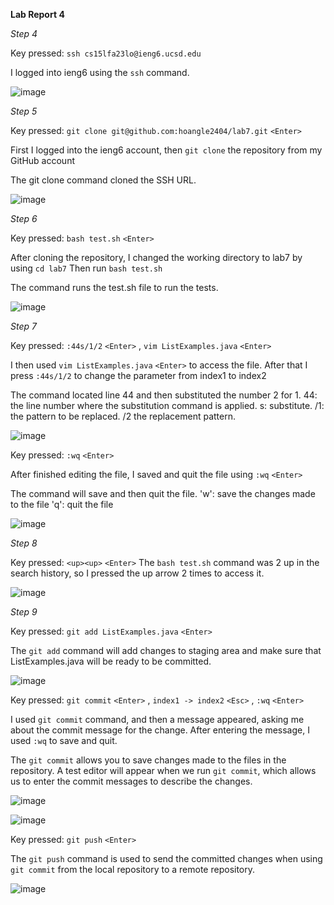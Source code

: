 **Lab Report 4**

*Step 4*

Key pressed: `ssh cs15lfa23lo@ieng6.ucsd.edu`

I logged into ieng6 using the `ssh` command.

![image](https://github.com/hoangle2404/cse15l-lab-reports/assets/146885173/c55b9800-e14b-4c80-8289-186bd750c16e)


*Step 5*

Key pressed: `git clone git@github.com:hoangle2404/lab7.git` `<Enter>`

First I logged into the ieng6 account, then `git clone` the repository from my GitHub account

The git clone command cloned the SSH URL.

![image](https://github.com/hoangle2404/cse15l-lab-reports/assets/146885173/089dca3f-7165-4b8f-972c-f04d13f3c9c4)

*Step 6*

Key pressed: `bash test.sh` `<Enter>`

After cloning the repository, I changed the working directory to lab7 by using `cd lab7`
Then run `bash test.sh`

The command runs the test.sh file to run the tests.

![image](https://github.com/hoangle2404/cse15l-lab-reports/assets/146885173/327e7490-8e88-4fb7-9756-86345acdb308)

*Step 7*

Key pressed: `:44s/1/2` `<Enter>`  , `vim ListExamples.java` `<Enter>`

I then used `vim ListExamples.java` `<Enter>` to access the file. 
After that I press `:44s/1/2` to change the parameter from index1 to index2

The command located line 44 and then substituted the number 2 for 1.
44: the line number where the substitution command is applied. s: substitute. /1: the pattern to be replaced. /2 the replacement pattern.

![image](https://github.com/hoangle2404/cse15l-lab-reports/assets/146885173/6d847690-c188-4ce1-ae22-424c00f8a8a2)


Key pressed: `:wq` `<Enter>`

After finished editing the file, I saved and quit the file using `:wq` `<Enter>`

The command will save and then quit the file. 
'w': save the changes made to the file
'q': quit the file

![image](https://github.com/hoangle2404/cse15l-lab-reports/assets/146885173/b8737e17-1eab-4278-b726-8b3947ebfbca)


*Step 8*

Key pressed: `<up><up>` `<Enter>`
The `bash test.sh` command was 2 up in the search history, so I pressed the up arrow 2 times to access it. 

![image](https://github.com/hoangle2404/cse15l-lab-reports/assets/146885173/d325a92e-f6c3-4e6d-9f1e-268cf534a61a)

*Step 9*

Key pressed: `git add ListExamples.java` `<Enter>`  

The `git add` command will add changes to staging area and make sure that ListExamples.java will be ready to be committed.

![image](https://github.com/hoangle2404/cse15l-lab-reports/assets/146885173/78fae7ef-e0e1-4f8a-aa4d-06b596827920)


Key pressed: `git commit` `<Enter>` , `index1 -> index2` `<Esc>` , `:wq` `<Enter>`

I used `git commit` command, and then a message appeared, asking me about the commit message for the change. After entering the message, I used `:wq` to save and quit. 

The `git commit` allows you to save changes made to the files in the repository. A test editor will appear when we run `git commit`, which allows us to enter the commit messages to describe the changes.

![image](https://github.com/hoangle2404/cse15l-lab-reports/assets/146885173/9235572d-dfae-40e4-b0da-e17a79e92600)

![image](https://github.com/hoangle2404/cse15l-lab-reports/assets/146885173/fe6be588-654b-4fd1-a943-4ec9e7d7f972)

Key pressed: `git push` `<Enter>`

The `git push` command is used to send the committed changes when using `git commit` from the local repository to a remote repository. 

![image](https://github.com/hoangle2404/cse15l-lab-reports/assets/146885173/274abf29-efa3-4075-99ef-3c8f4b65f558)

